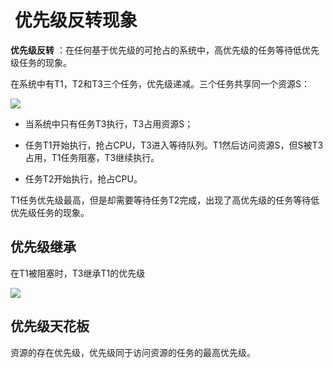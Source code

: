 #  优先级反转现象

**优先级反转** ：在任何基于优先级的可抢占的系统中，高优先级的任务等待低优先级任务的现象。


在系统中有T1，T2和T3三个任务，优先级递减。三个任务共享同一个资源S：

![](https://gitee.com/existorlive/exist-or-live-pic/raw/master/%E6%88%AA%E5%B1%8F2020-10-05%20%E4%B8%8B%E5%8D%887.37.28.png)

- 当系统中只有任务T3执行，T3占用资源S；

- 任务T1开始执行，抢占CPU，T3进入等待队列。T1然后访问资源S，但S被T3占用，T1任务阻塞，T3继续执行。

- 任务T2开始执行，抢占CPU。

T1任务优先级最高，但是却需要等待任务T2完成，出现了高优先级的任务等待低优先级任务的现象。


## 优先级继承

在T1被阻塞时，T3继承T1的优先级

![](https://gitee.com/existorlive/exist-or-live-pic/raw/master/%E6%88%AA%E5%B1%8F2020-10-05%20%E4%B8%8B%E5%8D%887.49.51.png)

## 优先级天花板

资源的存在优先级，优先级同于访问资源的任务的最高优先级。
